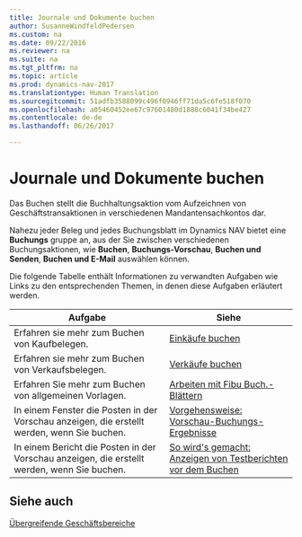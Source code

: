 ```yaml
---
title: Journale und Dokumente buchen
author: SusanneWindfeldPedersen
ms.custom: na
ms.date: 09/22/2016
ms.reviewer: na
ms.suite: na
ms.tgt_pltfrm: na
ms.topic: article
ms.prod: dynamics-nav-2017
ms.translationtype: Human Translation
ms.sourcegitcommit: 51adfb3588099c496f0946ff71da5c6fe518f070
ms.openlocfilehash: a05460452ee67c97601480d1888c6041f34be427
ms.contentlocale: de-de
ms.lasthandoff: 06/26/2017

---
```

    
# <a name="post-documents-and-journals"></a>Journale und Dokumente buchen
Das Buchen stellt die Buchhaltungsaktion vom Aufzeichnen von Geschäftstransaktionen in verschiedenen Mandantensachkontos dar.

Nahezu jeder Beleg und jedes Buchungsblatt im Dynamics NAV bietet eine **Buchungs** gruppe an, aus der Sie zwischen verschiedenen Buchungsaktionen, wie **Buchen**, **Buchungs-Vorschau**, **Buchen und Senden**, **Buchen und E-Mail** auswählen können.

Die folgende Tabelle enthält Informationen zu verwandten Aufgaben wie Links zu den entsprechenden Themen, in denen diese Aufgaben erläutert werden.

|Aufgabe   |Siehe   |
|-----|------| 
|Erfahren sie mehr zum Buchen von Kaufbelegen.|[Einkäufe buchen](ui-post-purchases.md)| 
|Erfahren sie mehr zum Buchen von Verkaufsbelegen.|[Verkäufe buchen](ui-post-sales.md)|
|Erfahren Sie mehr zum Buchen von allgemeinen Vorlagen.|[Arbeiten mit Fibu Buch.-Blättern](ui-work-general-journals.md)|
|In einem Fenster die Posten in der Vorschau anzeigen, die erstellt werden, wenn Sie buchen.|[Vorgehensweise: Vorschau-Buchungs-Ergebnisse](ui-how-preview-post-results.md)|
|In einem Bericht die Posten in der Vorschau anzeigen, die erstellt werden, wenn Sie buchen.|[So wird's gemacht: Anzeigen von Testberichten vor dem Buchen](ui-how-view-test-reports-posting.md)|

## <a name="see-also"></a>Siehe auch
[Übergreifende Geschäftsbereiche](ui-across-business-areas.md)

